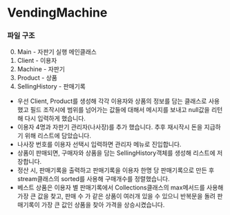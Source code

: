 # VendingMachine

### 파일 구조
0. Main - 자판기 실행 메인클래스
1. Client - 이용자
2. Machine - 자판기
3. Product - 상품
4. SellingHistory - 판매기록

* 우선 Client, Product를 생성해 각각 이용자와 상품의 정보를 담는 클래스로 사용했고 필드 조작시에 범위를 넘어가는 값들에 대해서 메시지를 보내고 null값을 리턴해 다시 입력하게 했습니다.
* 이용자 4명과 자판기 관리자(나사장)를 추가 했습니다. 추후 재시작시 돈을 지급하기 위해 리스트에 담았습니다.
* 나사장 번호를 이용자 선택시 입력하면 관리자 메뉴로 진입합니다.
* 상품이 판매되면, 구매자와 상품을 담는 SellingHistory객체를 생성해 리스트에 저장합니다.
* 정산 시, 판매기록을 출력하고 판매기록을 이용자 한명 당 판매기록으로 만든 후 stream클래스의 sorted를 사용해 구매개수를 정렬했습니다.
* 베스트 상품은 이용자 별 판매기록에서 Collections클래스의 max메서드를 사용해 가장 큰 값을 찾고, 판매 수 가 같은 상품이 여러개 있을 수 있으니 반복문을 돌려 판매기록이 가장 큰 값인 상품을 찾아 가격을 상승시켰습니다.

